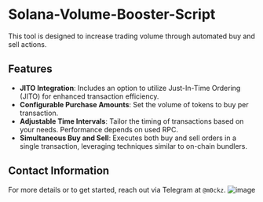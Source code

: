 # Solana-Volume-Booster-Script

This tool is designed to increase trading volume through automated buy and sell actions.

## Features
- **JITO Integration**: Includes an option to utilize Just-In-Time Ordering (JITO) for enhanced transaction efficiency.
- **Configurable Purchase Amounts**: Set the volume of tokens to buy per transaction.
- **Adjustable Time Intervals**: Tailor the timing of transactions based on your needs. Performance depends on used RPC.
- **Simultaneous Buy and Sell**: Executes both buy and sell orders in a single transaction, leveraging techniques similar to on-chain bundlers.

## Contact Information
For more details or to get started, reach out via Telegram at `@m0ckz`.
![image](https://github.com/m0ckz/Solana-Volume-Booster-Script/assets/168364573/7d53bae9-94d7-4565-b83d-d093c57440f2)
